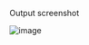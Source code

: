 Output screenshot

![image](https://github.com/Amanogawaa/HIC/assets/114594675/2ac9a760-d021-44d8-91ec-3c115d2fd173)
